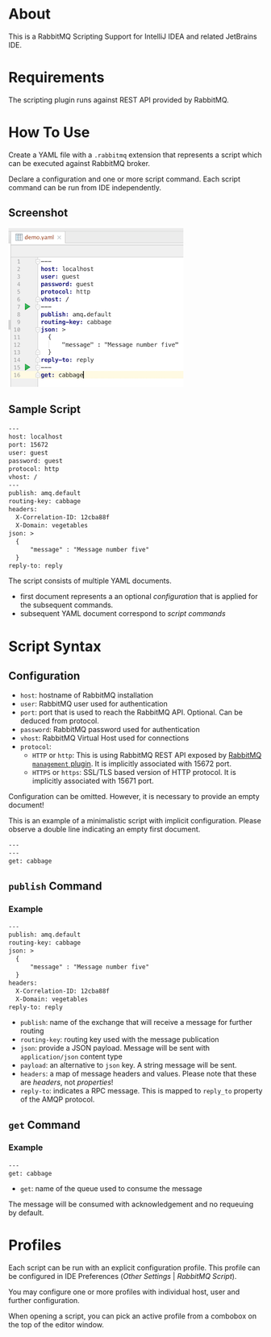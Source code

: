About
=====
This is a RabbitMQ Scripting Support for IntelliJ IDEA and related
JetBrains IDE.

Requirements
============

The scripting plugin runs against REST API provided by RabbitMQ.

How To Use
==========
Create a YAML file with a `.rabbitmq` extension that represents a script which can be executed against RabbitMQ broker.

Declare a configuration and one or more script command. Each script command can be run from IDE independently.

Screenshot
----------

![Screenshot](screenshot.png)

Sample Script
-------------

    ---
    host: localhost
    port: 15672
    user: guest
    password: guest
    protocol: http
    vhost: /
    ---
    publish: amq.default
    routing-key: cabbage
    headers:
      X-Correlation-ID: 12cba88f
      X-Domain: vegetables
    json: >
      {
          "message" : "Message number five"
      }
    reply-to: reply

The script consists of multiple YAML documents.

*    first document represents a an optional *configuration* that is applied for the subsequent commands.
*    subsequent YAML document correspond to *script commands*

Script Syntax
=============

Configuration
-------------

* `host`: hostname of RabbitMQ installation
* `user`: RabbitMQ user used for authentication
* `port`: port that is used to reach the RabbitMQ API. Optional. Can be deduced from protocol.
* `password`: RabbitMQ password used for authentication
* `vhost`: RabbitMQ Virtual Host used for connections
* `protocol`:
    * `HTTP` or `http`: This is using RabbitMQ REST API exposed by [RabbitMQ `management` plugin](https://www.rabbitmq.com/management.html). It is implicitly associated with 15672 port.
    * `HTTPS` or `https`: SSL/TLS based version of HTTP protocol. It is implicitly associated with 15671 port.

Configuration can be omitted. However, it is necessary to provide an empty document!

This is an example of a minimalistic script with implicit configuration.
Please observe a double line indicating an empty first document.

    ---
    ---
    get: cabbage

`publish` Command
-----------------

### Example

    ---
    publish: amq.default
    routing-key: cabbage
    json: >
      {
          "message" : "Message number five"
      }
    headers:
      X-Correlation-ID: 12cba88f
      X-Domain: vegetables
    reply-to: reply


* `publish`: name of the exchange that will receive a message for further routing
* `routing-key`: routing key used with the message publication
* `json`: provide a JSON payload. Message will be sent with `application/json` content type
* `payload`: an alternative to `json` key. A string message will be sent.
* `headers`: a map of message headers and values. Please note that these are *headers*, not *properties*!
* `reply-to`: indicates a RPC message. This is mapped to `reply_to` property of the AMQP protocol.

`get` Command
-------------

### Example

    ---
    get: cabbage

* `get`: name of the queue used to consume the message

The message will be consumed with acknowledgement and no requeuing by default.

Profiles
========
Each script can be run with an explicit configuration profile. This profile
can be configured in IDE Preferences (*Other Settings* | *RabbitMQ Script*).

You may configure one or more profiles with individual host, user and further
configuration.

When opening a script, you can pick an active profile from a combobox on the
top of the editor window.
